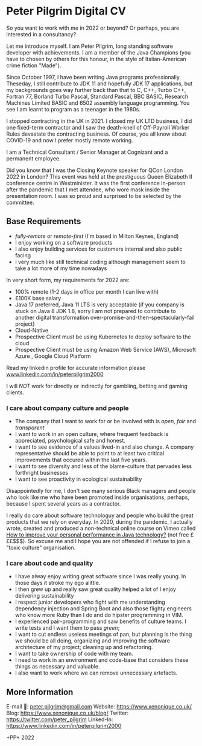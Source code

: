 # Peter Pilgrim Digital CV

So you want to work with me in 2022 or beyond? Or perhaps, you are interested in a consultancy?

Let me introduce myself. I am Peter Pilgrim, long standing software developer with achievements. 
I am a member of the Java Champions (you have to chosen by others for this honour, in the style of Italian-American crime fiction "Made").

Since October 1997, I have been writing Java programs professionally. Theseday, I still contribute to JDK 11 and hopefully JDK 17 applications, but my backgrounds goes way further back than that to C, C++,  Turbo C++, Fortran 77, Borland Turbo Pascal, Standard Pascal, BBC BASIC, Research Machines Limited BASIC and 6502 assembly language programming. You see I am learnt to program as a teenager in the 1980s.

I stopped contracting in the UK in 2021. I closed my UK LTD business, I did one fixed-term contractor and I saw the death-knell of Off-Payroll Worker Rules devastate the contracting business. Of course, you all know about COVID-19 and now I prefer mostly remote working. 

I am a Technical Consultant / Senior Manager at Cognizant and a permanent employee.

Did you know that I was the Closing Keynote speaker for QCon London 2022 in London? This event was held at the prestiguous Queen Elizabeth II conference centre in Westminister. It was the first conference in-person after the pandemic that I met attendee, who wore mask inside the presentation room. I was so proud and surprised to be selected by the committee.


## Base Requirements

- *fully-remote* or *remote-first* (I'm based in Milton Keynes, England)
- I enjoy working on a software products
- I also enjoy building services for customers internal and also public facing
- I very much like still technical coding although management seem to take a lot more of my time nowadays

In very short form, my requirements for 2022 are:

   * 100% remote (1-2 days in office per month I can live with)
   * £100K base salary
   * Java 17 preferred, Java 11 LTS is very acceptable 
     (if you company is stuck on Java 8 JDK 1.8, sorry I am not prepared to contribute to another digital transformation over-promise-and-then-spectacularly-fail project)
   * Cloud-Native
   * Prospective Client must be using Kubernetes to deploy software to the cloud
   * Prospective Client must be using Amazon Web Service (AWS), Microsoft Azure , Google Cloud Platform 


Read my linkedin profile for accurate information please www.linkedin.com/in/peterpilgrim2000


I will _NOT_ work for directly or indirectly for gambling, betting and gaming clients.



### I care about company culture and people

- The company that I want to work for or be involved with is *open*, *fair* and *transparent*
- I want to work in an open culture, where frequent feedback is appreciated, psychological safe and honest. 
- I want to see evidence of a values lived-in and also change. A company representative should be able to point to at least two critical improvements that occured within the last five years.
- I want to see diversity and less of the blame-culture that pervades less forthright businesses
- I want to see proactivity in ecological sustainability

Disappointedly for me, I don't see many serious Black managers and people who look like me who have been promoted inside organisations, perhaps, because I spent several years as a contractor.

I really do care about software technologuy and people who build the great products that we rely on everyday. In 2020, during the pandemic, I actually wrote, created and produced a non-technical online course on Vimeo called [How to improve your personal performance in Java technology?](https://vimeo.com/ondemand/personaltech) (not free £££$$$). So excuse me and I hope you are not offended if I refuse to join a "toxic culture" organisation.


### I care about code and quality

- I have alway enjoy writing great software since I was really young. In those days it stroke my ego alittle. 
- I then grew up and really saw great quality helped a lot of I enjoy delivering sustainability
- I respect junior developers who fight with me understanding dependency injection and Spring Boot and also those flighty engineers who know more Ruby than I do and do hipster programming in VIM.
- I experienced pair-programming and saw benefits of culture teams. I write tests and I want them to pass *green*; 
- I want to cut endless useless meetings of pan, but planning is the thing we should be all doing, organizing and improving the software architecture of my project; cleaning up and refactoring. 
- I want to take ownership of code with my team. 
- I need to work in an environment and code-base that considers these things as necessary and valuable.
- I also want to work where we can remove unnecessary artefacts.


## More Information


E-mail 💌: [peter.pilgrim@gmail.com](mailto:peter.pilgrim@gmail.com)
Website: https://www.xenonique.co.uk/
Blog: https://www.xenonique.co.uk/blog/
Twitter: https://twitter.com/peter_pilgrim
Linked-In: https://www.linkedin.com/in/peterpilgrim2000

+PP+ 2022
